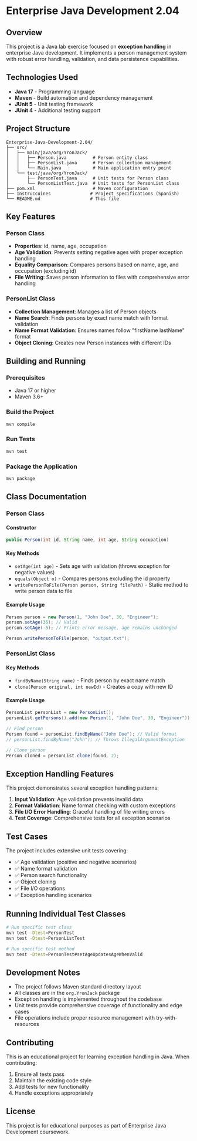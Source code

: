 # Enterprise Java Development 2.04

## Overview

This project is a Java lab exercise focused on **exception handling** in enterprise Java development. It implements a person management system with robust error handling, validation, and data persistence capabilities.

## Technologies Used

- **Java 17** - Programming language
- **Maven** - Build automation and dependency management
- **JUnit 5** - Unit testing framework
- **JUnit 4** - Additional testing support

## Project Structure

```
Enterprise-Java-Development-2.04/
├── src/
│   ├── main/java/org/YronJack/
│   │   ├── Person.java          # Person entity class
│   │   ├── PersonList.java      # Person collection management
│   │   └── Main.java            # Main application entry point
│   └── test/java/org/YronJack/
│       ├── PersonTest.java      # Unit tests for Person class
│       └── PersonListTest.java  # Unit tests for PersonList class
├── pom.xml                      # Maven configuration
├── Instruccuines               # Project specifications (Spanish)
└── README.md                   # This file
```

## Key Features

### Person Class
- **Properties**: id, name, age, occupation
- **Age Validation**: Prevents setting negative ages with proper exception handling
- **Equality Comparison**: Compares persons based on name, age, and occupation (excluding id)
- **File Writing**: Saves person information to files with comprehensive error handling

### PersonList Class
- **Collection Management**: Manages a list of Person objects
- **Name Search**: Finds persons by exact name match with format validation
- **Name Format Validation**: Ensures names follow "firstName lastName" format
- **Object Cloning**: Creates new Person instances with different IDs

## Building and Running

### Prerequisites
- Java 17 or higher
- Maven 3.6+

### Build the Project
```bash
mvn compile
```

### Run Tests
```bash
mvn test
```

### Package the Application
```bash
mvn package
```

## Class Documentation

### Person Class

#### Constructor
```java
public Person(int id, String name, int age, String occupation)
```

#### Key Methods
- `setAge(int age)` - Sets age with validation (throws exception for negative values)
- `equals(Object o)` - Compares persons excluding the id property
- `writePersonToFile(Person person, String filePath)` - Static method to write person data to file

#### Example Usage
```java
Person person = new Person(1, "John Doe", 30, "Engineer");
person.setAge(35); // Valid
person.setAge(-5); // Prints error message, age remains unchanged

Person.writePersonToFile(person, "output.txt");
```

### PersonList Class

#### Key Methods
- `findByName(String name)` - Finds person by exact name match
- `clone(Person original, int newId)` - Creates a copy with new ID

#### Example Usage
```java
PersonList personList = new PersonList();
personList.getPersons().add(new Person(1, "John Doe", 30, "Engineer"));

// Find person
Person found = personList.findByName("John Doe"); // Valid format
// personList.findByName("John"); // Throws IllegalArgumentException

// Clone person
Person cloned = personList.clone(found, 2);
```

## Exception Handling Features

This project demonstrates several exception handling patterns:

1. **Input Validation**: Age validation prevents invalid data
2. **Format Validation**: Name format checking with custom exceptions
3. **File I/O Error Handling**: Graceful handling of file writing errors
4. **Test Coverage**: Comprehensive tests for all exception scenarios

## Test Cases

The project includes extensive unit tests covering:

- ✅ Age validation (positive and negative scenarios)
- ✅ Name format validation
- ✅ Person search functionality
- ✅ Object cloning
- ✅ File I/O operations
- ✅ Exception handling scenarios

## Running Individual Test Classes

```bash
# Run specific test class
mvn test -Dtest=PersonTest
mvn test -Dtest=PersonListTest

# Run specific test method
mvn test -Dtest=PersonTest#setAgeUpdatesAgeWhenValid
```

## Development Notes

- The project follows Maven standard directory layout
- All classes are in the `org.YronJack` package
- Exception handling is implemented throughout the codebase
- Unit tests provide comprehensive coverage of functionality and edge cases
- File operations include proper resource management with try-with-resources

## Contributing

This is an educational project for learning exception handling in Java. When contributing:

1. Ensure all tests pass
2. Maintain the existing code style
3. Add tests for new functionality
4. Handle exceptions appropriately

## License

This project is for educational purposes as part of Enterprise Java Development coursework.